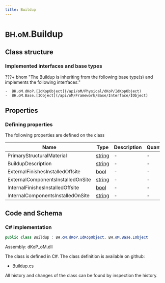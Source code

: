 ```yaml
---
title: Buildup
---
```


# <small>BH.oM.</small>**Buildup**



## Class structure

### Implemented interfaces and base types

???+ bhom "The Buildup is inheriting from the following base type(s) and implements the following interfaces:"

    -  BH.oM.dKoP.[IdKopObject](/api/oM/Physical/dKoP/IdKopObject)
    -  BH.oM.Base.[IObject](/api/oM/Framework/Base/Interface/IObject)


## Properties



### Defining properties

The following properties are defined on the class

| Name             | Type             | Description      | Quantity         |
|------------------|------------------|------------------|------------------|
| PrimaryStructuralMaterial | [string](https://learn.microsoft.com/en-us/dotnet/api/System.String?view=netstandard-2.0) | - | - |
| BuildupDescription | [string](https://learn.microsoft.com/en-us/dotnet/api/System.String?view=netstandard-2.0) | - | - |
| ExternalFinishesInstalledOffsite | [bool](https://learn.microsoft.com/en-us/dotnet/api/System.Boolean?view=netstandard-2.0) | - | - |
| ExternalComponentsInstalledOnSite | [string](https://learn.microsoft.com/en-us/dotnet/api/System.String?view=netstandard-2.0) | - | - |
| InternalFinishesInstalledOffsite | [bool](https://learn.microsoft.com/en-us/dotnet/api/System.Boolean?view=netstandard-2.0) | - | - |
| InternalComponentsInstalledOnSite | [string](https://learn.microsoft.com/en-us/dotnet/api/System.String?view=netstandard-2.0) | - | - |


## Code and Schema

### C# implementation

``` C# title="C#"
public class Buildup : BH.oM.dKoP.IdKopObject, BH.oM.Base.IObject
```

Assembly: dKoP_oM.dll

The class is defined in C#. The class definition is available on github:

- [Buildup.cs](https://github.com/BHoM/dKoP_Toolkit/blob/develop/dKoP_oM/ProductInformation\Buildup.cs)

All history and changes of the class can be found by inspection the history.
